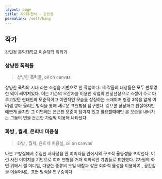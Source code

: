 ```yaml
---
layout: page
title: 자기추천서 - 강민정
permalink: /self/kang
---
```



## 작가
강민정
홍익대학교 미술대학 회화과

### 상냥한 폭력들
> 상냥한 폭력들, oil on canvas

상냥한 폭력의 시대 라는 소설을 기반으로 한 작업이다.
세 작품의 대상들은 모두 반투명한 막이 씌여져있다. 이는 기존의 오간자를 이용한 작업의 연장선상으로 소설이 주로 다루고있던 현대인의 모순적이고 이면적인 모습을 상징하는 소재이며 형광 3색을 얇게 여려겹 쌓아 올리는 방식을 통해 새로운 표현법을 탐구했다. 겉으론 샹냥하고 친절하지만 예쁘게 굴지만 그 이면에는 은근한 모순이 담겨져 있고 필요할때에만 본 모습을 내비치는 그들의 면을 은근한 가림막 이용해 나타냈다.

### 화방 , 월세, 은희네 미용실
> 화방 , 월세, 은희네 미용실, oil on canvas

나는 고향집에서 수집한 서사성을 띈 이미지들 안에서의 구조적 율동성을 포착한다. 이런 사진 이미지를 기반으로 여러 변형을 거쳐 회화적인 기법들로 표현했다.
2차원의 화면 위에서 겔 미디엄, 다양한 종류의 오일 배합과 같은 회화적 물성을 이용하여 , 공간감을 이끌어내는 표현 방식을 연구중이다.